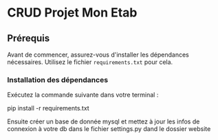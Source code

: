 # CRUD Projet Mon Etab

## Prérequis

Avant de commencer, assurez-vous d'installer les dépendances nécessaires. Utilisez le fichier `requirements.txt` pour cela.

  ### Installation des dépendances
  
  Exécutez la commande suivante dans votre terminal :
  
  
  pip install -r requirements.txt

Ensuite créer un base de donnée mysql et mettez à jour les infos de connexion à votre db dans le fichier settings.py dand le dossier website

  
